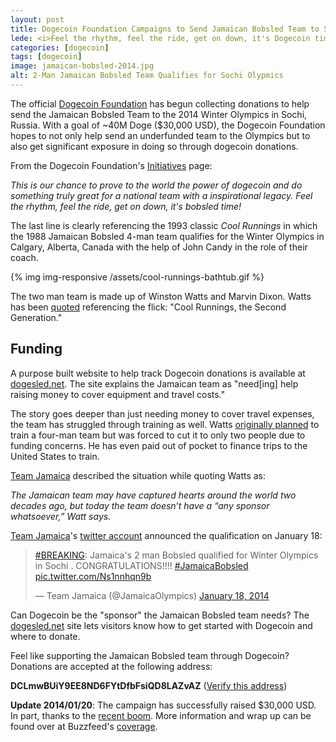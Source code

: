 ```yaml
---
layout: post
title: Dogecoin Foundation Campaigns to Send Jamaican Bobsled Team to Sochi Olympics
lede: <i>Feel the rhythm, feel the ride, get on down, it's Dogecoin time!</i>
categories: [dogecoin]
tags: [dogecoin]
image: jamaican-bobsled-2014.jpg
alt: 2-Man Jamaican Bobsled Team Qualifies for Sochi Olypmics
---
```


The official [Dogecoin Foundation](http://foundation.dogecoin.com) has begun collecting donations to help send the Jamaican Bobsled Team to the 2014 Winter Olympics in Sochi, Russia. With a goal of ~40M Doge ($30,000 USD), the Dogecoin Foundation hopes to not only help send an underfunded team to the Olympics but to also get significant exposure in doing so through dogecoin donations.

From the Dogecoin Foundation's [Initiatives](http://foundation.dogecoin.com/roadmap) page:

*This is our chance to prove to the world the power of dogecoin and do something truly great for a national team with a inspirational legacy. Feel the rhythm, feel the ride, get on down, it's bobsled time!*

The last line is clearly referencing the 1993 classic *Cool Runnings* in which the 1988 Jamaican Bobsled 4-man team qualifies for the Winter Olympics in Calgary, Alberta, Canada with the help of John Candy in the role of their coach.

{% img img-responsive /assets/cool-runnings-bathtub.gif %}

The two man team is made up of Winston Watts and Marvin Dixon. Watts has been [quoted](http://www.telegraph.co.uk/sport/othersports/winter-olympics/10572373/Winter-Olympics-2014-Move-over-Usain-Bolt-Jamaicas-cool-runners-are-back-and-hope-to-qualify-for-Sochi-Games.html) referencing the flick: "Cool Runnings, the Second Generation."

## Funding

A purpose built website to help track Dogecoin donations is available at [dogesled.net](http://www.dogesled.net). The site explains the Jamaican team as "need[ing] help raising money to cover equipment and travel costs."

The story goes deeper than just needing money to cover travel expenses, the team has struggled through training as well. Watts [originally planned](http://www.cbssports.com/olympics/eye-on-olympics/24412045/jamaican-bobsled-team-has-sights-set-on-sochi) to train a four-man team but was forced to cut it to only two people due to funding concerns. He has even paid out of pocket to finance trips to the United States to train.

[Team Jamaica](http://www.jamaicaolympics.com/archives/7542) described the situation while quoting Watts as:

*The Jamaican team may have captured hearts around the world two decades ago, but today the team doesn’t have a “any sponsor whatsoever,” Watt says.*

[Team Jamaica](http://www.teamja.org)'s [twitter account](https://twitter.com/JamaicaOlympics) announced the qualification on January 18:

<blockquote class="twitter-tweet" lang="en"><p><a href="https://twitter.com/search?q=%23BREAKING&amp;src=hash">#BREAKING</a>: Jamaica&#39;s 2 man Bobsled qualified for Winter Olympics in Sochi . CONGRATULATIONS!!!! <a href="https://twitter.com/search?q=%23JamaicaBobsled&amp;src=hash">#JamaicaBobsled</a> <a href="http://t.co/Ns1nnhqn9b">pic.twitter.com/Ns1nnhqn9b</a></p>&mdash; Team Jamaica (@JamaicaOlympics) <a href="https://twitter.com/JamaicaOlympics/statuses/424628761816879104">January 18, 2014</a></blockquote><script async src="//platform.twitter.com/widgets.js" charset="utf-8"></script>


Can Dogecoin be the "sponsor" the Jamaican Bobsled team needs? The [dogesled.net](http://www.dogesled.net) site lets visitors know how to get started with Dogecoin and where to donate.

Feel like supporting the Jamaican Bobsled team through Dogecoin? Donations are accepted at the following address:

**DCLmwBUiY9EE8ND6FYtDfbFsiQD8LAZvAZ** ([Verify this address](http://foundation.dogecoin.com/donate))

**Update 2014/01/20**: The campaign has successfully raised $30,000 USD. In part, thanks to the [recent boom](/2014/01/20/dogecoin-up-60-percent-overnight). More information and wrap up can be found over at Buzzfeed's [coverage](http://www.buzzfeed.com/tomphillips/internet-raises-over-30000-in-dogecoins-to-send).
